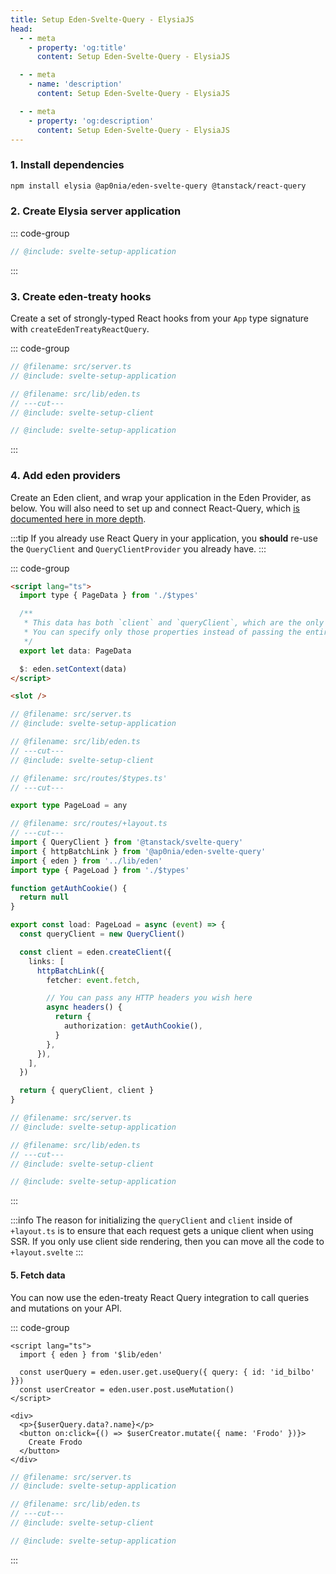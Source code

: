 ```yaml
---
title: Setup Eden-Svelte-Query - ElysiaJS
head:
  - - meta
    - property: 'og:title'
      content: Setup Eden-Svelte-Query - ElysiaJS

  - - meta
    - name: 'description'
      content: Setup Eden-Svelte-Query - ElysiaJS

  - - meta
    - property: 'og:description'
      content: Setup Eden-Svelte-Query - ElysiaJS
---
```


<template>

```typescript twoslash include svelte-setup-application
import { Elysia, t } from 'elysia'
import { edenPlugin } from '@ap0nia/eden-svelte-query'

const users = [
  {
    id: 'id_bilbo',
    name: 'bilbo',
  },
]

export const app = new Elysia()
  .use(edenPlugin({ batch: true }))
  .get('/', () => 'Hello, World!')
  .get(
    '/user',
    (context) => {
      return users.find((user) => user.id === context.query.id)
    },
    {
      query: t.Object({
        id: t.String(),
      }),
    },
  )
  .post(
    '/user',
    (context) => {
      const newUser = {
        id: `id_${context.body.name}`,
        name: context.body.name,
      }

      users.push(newUser)

      return users
    },
    {
      body: t.Object({
        name: t.String(),
      }),
    },
  )

export type App = typeof app
```

```typescript twoslash include svelte-setup-client
// @noErrors
import { createEdenTreatySvelteQuery } from '@ap0nia/eden-svelte-query'
import type { App } from '../server'

export const eden = createEdenTreatySvelteQuery<App>()
```

</template>

### 1. Install dependencies

```sh npm2yarn
npm install elysia @ap0nia/eden-svelte-query @tanstack/react-query
```

### 2. Create Elysia server application

::: code-group

```typescript twoslash [src/server.ts]
// @include: svelte-setup-application
```

:::

### 3. Create eden-treaty hooks

Create a set of strongly-typed React hooks from your `App` type signature with `createEdenTreatyReactQuery`.

::: code-group

```typescript twoslash [src/lib/eden.ts]
// @filename: src/server.ts
// @include: svelte-setup-application

// @filename: src/lib/eden.ts
// ---cut---
// @include: svelte-setup-client
```

```typescript twoslash [src/server.ts]
// @include: svelte-setup-application
```

:::

### 4. Add eden providers

Create an Eden client, and wrap your application in the Eden Provider, as below.
You will also need to set up and connect React-Query,
which [is documented here in more depth](https://tanstack.com/query/latest/docs/framework/react/quick-start).

:::tip
If you already use React Query in your application,
you **should** re-use the `QueryClient` and `QueryClientProvider` you already have.
:::

::: code-group

```html [src/routes/+layout.svelte]
<script lang="ts">
  import type { PageData } from './$types'

  /**
   * This data has both `client` and `queryClient`, which are the only properties that `setContext` reads.
   * You can specify only those properties instead of passing the entire object.
   */
  export let data: PageData

  $: eden.setContext(data)
</script>

<slot />
```

```typescript twoslash [src/routes/+layout.ts]
// @filename: src/server.ts
// @include: svelte-setup-application

// @filename: src/lib/eden.ts
// ---cut---
// @include: svelte-setup-client

// @filename: src/routes/$types.ts'
// ---cut---

export type PageLoad = any

// @filename: src/routes/+layout.ts
// ---cut---
import { QueryClient } from '@tanstack/svelte-query'
import { httpBatchLink } from '@ap0nia/eden-svelte-query'
import { eden } from '../lib/eden'
import type { PageLoad } from './$types'

function getAuthCookie() {
  return null
}

export const load: PageLoad = async (event) => {
  const queryClient = new QueryClient()

  const client = eden.createClient({
    links: [
      httpBatchLink({
        fetcher: event.fetch,

        // You can pass any HTTP headers you wish here
        async headers() {
          return {
            authorization: getAuthCookie(),
          }
        },
      }),
    ],
  })

  return { queryClient, client }
}
```

```typescript twoslash [src/lib/eden.ts]
// @filename: src/server.ts
// @include: svelte-setup-application

// @filename: src/lib/eden.ts
// ---cut---
// @include: svelte-setup-client
```

```typescript twoslash [src/server.ts]
// @include: svelte-setup-application
```

:::

:::info
The reason for initializing the `queryClient` and `client` inside of `+layout.ts` is to ensure
that each request gets a unique client when using SSR.
If you only use client side rendering, then you can move all the code to `+layout.svelte`
:::

#### 5. Fetch data

You can now use the eden-treaty React Query integration to call queries and mutations on your API.

::: code-group

```svelte [src/routes/+page.svelte]
<script lang="ts">
  import { eden } from '$lib/eden'

  const userQuery = eden.user.get.useQuery({ query: { id: 'id_bilbo' }})
  const userCreator = eden.user.post.useMutation()
</script>

<div>
  <p>{$userQuery.data?.name}</p>
  <button on:click={() => $userCreator.mutate({ name: 'Frodo' })}>
    Create Frodo
  </button>
</div>
```

```typescript twoslash [src/lib/eden.ts]
// @filename: src/server.ts
// @include: svelte-setup-application

// @filename: src/lib/eden.ts
// ---cut---
// @include: svelte-setup-client
```

```typescript twoslash [src/server.ts]
// @include: svelte-setup-application
```

:::
